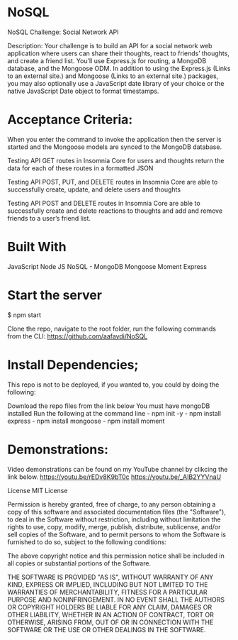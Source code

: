 # NoSQL
 NoSQL Challenge: Social Network API

Description:
 Your challenge is to build an API for a social network web application where users can share their thoughts, react to friends’ thoughts, and create a friend list. You’ll use Express.js for routing, a MongoDB database, and the Mongoose ODM. In addition to using the Express.js (Links to an external site.) and Mongoose (Links to an external site.) packages, you may also optionally use a JavaScript date library of your choice or the native JavaScript Date object to format timestamps.

# Acceptance Criteria:
When you enter the command to invoke the application then the server is started and the Mongoose models are synced to the MongoDB database.

Testing API GET routes in Insomnia Core for users and thoughts return the data for each of these routes in a formatted JSON

Testing API POST, PUT, and DELETE routes in Insomnia Core are able to successfully create, update, and delete users and thoughts

Testing API POST and DELETE routes in Insomnia Core are able to successfully create and delete reactions to thoughts and add and remove friends to a user’s friend list.

# Built With
JavaScript
Node JS
NoSQL - MongoDB
Mongoose
Moment
Express

# Start the server
  $ npm start

Clone the repo, navigate to the root folder, run the following commands from the CLI:
https://github.com/aafaydi/NoSQL

# Install Dependencies;
This repo is not to be deployed, if you wanted to, you could by doing the following:

Download the repo files from the link below
You must have mongoDB installed
Run the following at the command line
    - npm init -y
    - npm install express
    - npm install mongoose
    - npm install moment

# Demonstrations:
Video demonstrations can be found on my YouTube channel by clikcing the link below.
https://youtu.be/rEDv8K9bT0c
https://youtu.be/_AIB2YYVnaU

License
MIT License

Permission is hereby granted, free of charge, to any person obtaining a copy of this software and associated documentation files (the "Software"), to deal in the Software without restriction, including without limitation the rights to use, copy, modify, merge, publish, distribute, sublicense, and/or sell copies of the Software, and to permit persons to whom the Software is furnished to do so, subject to the following conditions:

The above copyright notice and this permission notice shall be included in all copies or substantial portions of the Software.

THE SOFTWARE IS PROVIDED "AS IS", WITHOUT WARRANTY OF ANY KIND, EXPRESS OR IMPLIED, INCLUDING BUT NOT LIMITED TO THE WARRANTIES OF MERCHANTABILITY, FITNESS FOR A PARTICULAR PURPOSE AND NONINFRINGEMENT. IN NO EVENT SHALL THE AUTHORS OR COPYRIGHT HOLDERS BE LIABLE FOR ANY CLAIM, DAMAGES OR OTHER LIABILITY, WHETHER IN AN ACTION OF CONTRACT, TORT OR OTHERWISE, ARISING FROM, OUT OF OR IN CONNECTION WITH THE SOFTWARE OR THE USE OR OTHER DEALINGS IN THE SOFTWARE.